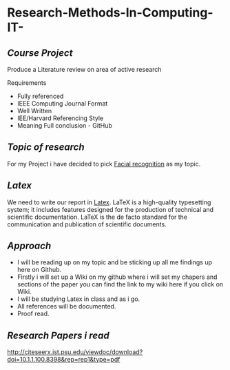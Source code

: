# Research-Methods-In-Computing-IT-

## **_Course Project_**
Produce a Literature review on area of active research 

Requirements 
- Fully referenced 
- IEEE Computing Journal Format 
- Well Written
- IEE/Harvard Referencing Style 
- Meaning Full conclusion - GitHub

## **_Topic of research_**
For my Project i have decided to pick [Facial recognition](https://en.wikipedia.org/wiki/Facial_recognition_system) as my topic.

## **_Latex_**

We need to write our report in [Latex](https://www.sharelatex.com/project).
LaTeX is a high-quality typesetting system; it includes features designed for 
the production of technical and scientific documentation. LaTeX is the de facto
standard for the communication and publication of scientific documents. 

## **_Approach_**

- I will be reading up on my topic and be sticking up all me findings up here on Github. 
- Firstly i will set up a Wiki on my github where i will set my chapers and sections of the paper 
you can find the link to my wiki here if you click on Wiki.
- I will be studying Latex in class and as i go.
- All references will be documented.
- Proof read.

## **_Research Papers i read_**
http://citeseerx.ist.psu.edu/viewdoc/download?doi=10.1.1.100.8398&rep=rep1&type=pdf
